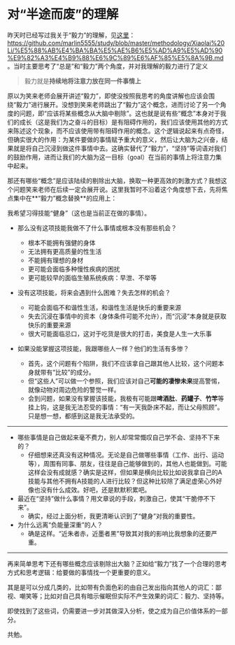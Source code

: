 # 对“半途而废”的理解

昨天时已经写过我关于“毅力”的理解，见[这里](https://github.com/marlin5555/study/blob/master/methodology/Xiaolai%20Li/%E5%88%AB%E4%BA%BA%E5%AE%B6%E5%AD%A9%E5%AD%90%E9%82%A3%E4%B9%88%E6%9C%89%E6%AF%85%E5%8A%9B.md)：https://github.com/marlin5555/study/blob/master/methodology/Xiaolai%20Li/%E5%88%AB%E4%BA%BA%E5%AE%B6%E5%AD%A9%E5%AD%90%E9%82%A3%E4%B9%88%E6%9C%89%E6%AF%85%E5%8A%9B.md 。当时主要思考了“总是”和“毅力”两个角度，并对我理解的毅力进行了定义

> 毅力就是**持续地将注意力放在同一件事情上**

原以为笑来老师会展开讲述“毅力”，即使没按照我思考的角度讲解也应该会围绕“毅力”进行展开。没想到笑来老师跳出了“毅力”这个概念，进而讨论了另一个角度的问题，即“应该将某些概念从大脑中剔除”。这也就是说有些“概念”本身对于我们的成长（这是我们为之奋斗的目标）是有阻碍作用的，我们应该使用其他的方式来陈述这个现象，而不应该使用带有阻碍作用的概念。这个逻辑说起来有点奇怪，但确实很大的作用：为某件要做的事情赋予重大的意义，然后让大脑为之兴奋，结果就是将自己沉浸到做这件事情中去。这确实替代了“毅力”，“坚持”等词语对我们的鼓励作用，进而让我们的大脑为这一目标（goal）在当前的事情上将注意力集中起来。

那还有哪些“概念”是应该陆续的剔除出大脑，换取一种更高效的刺激方式？我想这个问题笑来老师在后续一定会展开说。这里我暂时不沿着这个角度想下去，先将焦点集中在**“毅力”概念替换**的应用上：

我希望习得技能“健身”（这也是当前正在做的事情）。

- 那么没有这项技能我做不了什么事情或根本没有那些机会？
	- 根本不能拥有强健的身体
	- 无法拥有更高质量的性生活
	- 不能拥有理想的身材
	- 更可能会面临多种慢性疾病的困扰
	- 更可能较早的面临生殖系统疾病：早泄、不举等

- 没有这项技能，将来会遇到什么困难？失去怎样的机会？
	- 可能会面临不和谐性生活，和谐性生活是快乐的重要来源
	- 失去沉浸在事情中的资本（身体条件可能不允许），而“沉浸”本身就是获取快乐的重要来源
	- 很大可能面临忌口，这对于吃货是很大的打击，美食是人生一大乐事

- 如果没能掌握这项技能，我跟哪些人一样？他们的生活有多惨？
	- 首先，这个问题有个陷阱，我们不应该拿自己跟其他人比较，这个问题本身就带有“比较”的成分。
	- 但“这些人”可以做一个参照，我们应该对自己**可能的凄惨未来**提高警惕，就像动物对周边危险的警觉一样。
	- 会到问题，如果没有掌握该技能，我极有可能跟**啤酒肚**、**药罐子**、**竹竿**等挂上钩，这是我无法忍受的事情：“有一天我卧床不起，而让父母照顾”。只是想一想，都感到这是我无法承受的。

---

- 哪些事情是自己做起来毫不费力，别人却常常慨叹自己学不会、坚持不下来的？
	- 仔细想来还真没有这种情况。无论是自己做哪些事情（工作、出行、运动等），周围有同事、朋友，往往是自己能够做到的，其他人也能做到。可能这样会没有成就感？确实是这样，但如果是横向比较比如说我拿自己的A技能与其他不拥有A技能的人进行比较？但这种比较除了满足虚荣心外好像也没有什么成效。好吧，还是默默积累吧。
- 最近在“坚持”做什么事情？用文章说的手段，刺激自己，使其“干脆停不下来”。
	- 确实，经过上面分析，我更清晰认识到了“健身”对我的重要性。
- 为什么远离“负能量深重”的人？
	- 确是这样。“近朱者赤，近墨者黑”导致其对我的影响比我想象的还要严重。

---

再来简单思考下还有哪些概念应该剔除出大脑？正如给“毅力”找了一个合理的思考方式和思考逻辑：给要做的事情找一个更重要的意义。

其是是可以分成几类的，比如带有负面色彩的由自己发出指向其他人的词汇：鄙视、嘲笑等；比如对自己具有暗示催眠但实际不产生效果的词汇：毅力、坚持等。

即使找到了这些词，仍需要进一步对其做深入分析，使之成为自己价值体系的一部分。

共勉。

